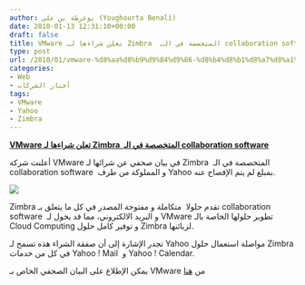```yaml
---
author: يوغرطة بن علي (Youghourta Benali)
date: 2010-01-13 12:31:10+00:00
draft: false
title: VMware تعلن شراءها لـ Zimbra  المتخصصة في الـ collaboration software
type: post
url: /2010/01/vmware-%d8%aa%d8%b9%d9%84%d9%86-%d8%b4%d8%b1%d8%a7%d8%a1%d9%87%d8%a7-%d9%84%d9%80-zimbra-%d8%a7%d9%84%d9%85%d8%aa%d8%ae%d8%b5%d8%b5%d8%a9-%d9%81%d9%8a-%d8%a7%d9%84%d9%80-collaboration-software/
categories:
- Web
- أخبار الشركات
tags:
- VMware
- Yahoo
- Zimbra
---
```


[**VMware تعلن شراءها لـ Zimbra  المتخصصة في الـ collaboration software**](https://www.it-scoop.com/2010/01/vmware-%d8%aa%d8%b9%d9%84%d9%86-%d8%b4%d8%b1%d8%a7%d8%a1%d9%87%d8%a7-%d9%84%d9%80-zimbra-%d8%a7%d9%84%d9%85%d8%aa%d8%ae%d8%b5%d8%b5%d8%a9-%d9%81%d9%8a-%d8%a7%d9%84%d9%80-collaboration-software/)


أعلنت شركة VMware في بيان صحفي عن شرائها لـ Zimbra  المتخصصة في الـ collaboration software  و المملوكة من طرف Yahoo بمبلغ لم يتم الإفصاح عنه.

[![](https://www.it-scoop.com/wp-content/uploads/2010/01/zimbra_logo.jpg)
](https://www.it-scoop.com/2010/01/vmware-%d8%aa%d8%b9%d9%84%d9%86-%d8%b4%d8%b1%d8%a7%d8%a1%d9%87%d8%a7-%d9%84%d9%80-zimbra-%d8%a7%d9%84%d9%85%d8%aa%d8%ae%d8%b5%d8%b5%d8%a9-%d9%81%d9%8a-%d8%a7%d9%84%d9%80-collaboration-software/)

Zimbra تقدم حلولا  متكاملة و مفتوحة المصدر في كل ما يتعلق بـ collaboration software  و البريد الالكتروني، مما قد يخول لـ VMware تطوير حلولها الخاصة بالـ Cloud Computing و توفير كامل حلول Zimbra لزبائنها.

تجدر الإشارة إلى أن صفقة الشراء هذه تسمح لـ Yahoo مواصلة استعمال حلول Zimbra في كل من خدمات Yahoo ! Mail  و Yahoo ! Calendar.

يمكن الإطلاع على البيان الصحفي الخاص بـ VMware من [هنا](http://www.vmware.com/company/news/releases/zimbra.html)

